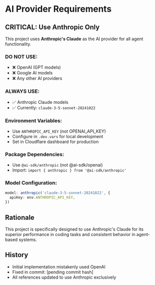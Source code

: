 # AI Provider Requirements

## CRITICAL: Use Anthropic Only

This project uses **Anthropic's Claude** as the AI provider for all agent functionality. 

### DO NOT USE:
- ❌ OpenAI (GPT models)
- ❌ Google AI models
- ❌ Any other AI providers

### ALWAYS USE:
- ✅ Anthropic Claude models
- ✅ Currently: `claude-3-5-sonnet-20241022`

### Environment Variables:
- Use `ANTHROPIC_API_KEY` (not OPENAI_API_KEY)
- Configure in `.dev.vars` for local development
- Set in Cloudflare dashboard for production

### Package Dependencies:
- Use `@ai-sdk/anthropic` (not @ai-sdk/openai)
- Import: `import { anthropic } from '@ai-sdk/anthropic'`

### Model Configuration:
```typescript
model: anthropic('claude-3-5-sonnet-20241022', {
  apiKey: env.ANTHROPIC_API_KEY,
})
```

## Rationale
This project is specifically designed to use Anthropic's Claude for its superior performance in coding tasks and consistent behavior in agent-based systems.

## History
- Initial implementation mistakenly used OpenAI
- Fixed in commit: [pending commit hash]
- All references updated to use Anthropic exclusively